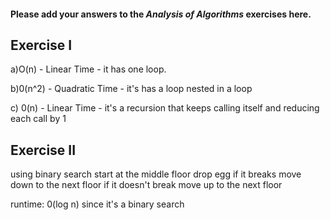 #### Please add your answers to the **_Analysis of Algorithms_** exercises here.

## Exercise I

a)O(n) - Linear Time - it has one loop.

b)0(n^2) - Quadratic Time - it's has a loop nested in a loop

c) 0(n) - Linear Time - it's a recursion that keeps calling itself and reducing each call by 1

## Exercise II

using binary search start at the middle floor drop egg if it breaks move down to the next floor if it doesn't break move up to the next floor

runtime: 0(log n) since it's a binary search
